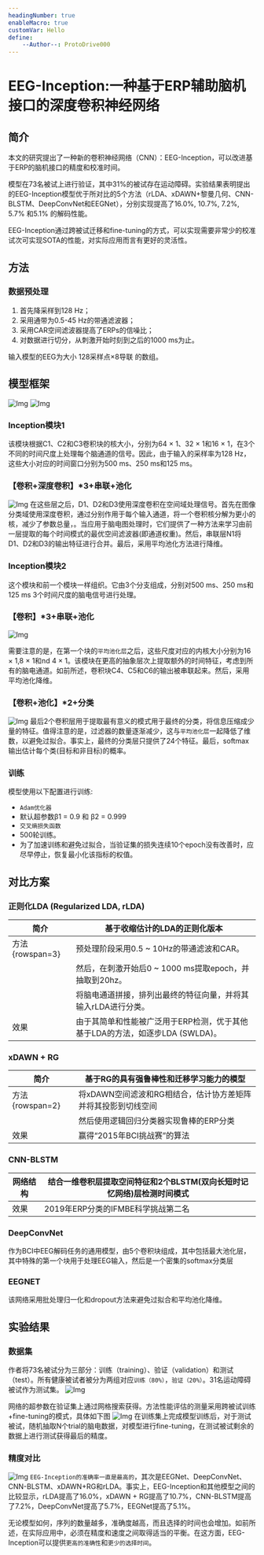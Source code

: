 ```yaml
---
headingNumber: true
enableMacro: true
customVar: Hello
define:
    --Author--: ProtoDrive000
---
```

# EEG-Inception:一种基于ERP辅助脑机接口的深度卷积神经网络
## 简介
本文的研究提出了一种新的卷积神经网络（CNN）：EEG-Inception，可以改进基于ERP的脑机接口的精度和校准时间。

模型在73名被试上进行验证，其中31%的被试存在运动障碍。实验结果表明提出的EEG-Inception模型优于所对比的5个方法（rLDA、xDAWN+黎曼几何、CNN-BLSTM、DeepConvNet和EEGNet），分别实现提高了16.0%, 10.7%, 7.2%, 5.7% 和5.1% 的解码性能。

EEG-Inception通过跨被试迁移和fine-tuning的方式，可以实现需要非常少的校准试次可实现SOTA的性能，对实际应用而言有更好的灵活性。


## 方法
### 数据预处理
1. 首先降采样到128 Hz；
2. 采用通带为0.5-45 Hz的带通滤波器；
3. 采用CAR空间滤波器提高了ERPs的信噪比；
4. 对数据进行切分，从刺激开始时刻到之后的1000 ms为止。

输入模型的EEG为大小 128采样点×8导联 的数组。

## 模型框架
![Img](https://imgpool.protodrive.xyz/img/yank-note-picgo-img-20220801002717.png)
![Img](https://imgpool.protodrive.xyz/img/yank-note-picgo-img-20220801003127.png)

### Inception模块1
该模块根据C1、C2和C3卷积块的核大小，分别为64 × 1、32 × 1和16 × 1，在3个不同的时间尺度上处理每个脑通道的信号。因此，由于输入的采样率为128 Hz，这些大小对应的时间窗口分别为500 ms、250 ms和125 ms。


### 【卷积+深度卷积】*3+串联+池化
![Img](https://imgpool.protodrive.xyz/img/yank-note-picgo-img-20220801004441.png)
在这些层之后，D1、D2和D3使用深度卷积在空间域处理信号。首先在图像分类域使用深度卷积，通过分别作用于每个输入通道，将一个卷积核分解为更小的核，减少了参数总量，。当应用于脑电图处理时，它们提供了一种方法来学习由前一层提取的每个时间模式的最优空间滤波器(即通道权重)。然后，串联层N1将D1、D2和D3的输出特征进行合并。最后，采用平均池化方法进行降维。

### Inception模块2
这个模块和前一个模块一样组织。它由3个分支组成，分别对500 ms、250 ms和125 ms 3个时间尺度的脑电信号进行处理。

### 【卷积】*3+串联+池化
![Img](https://imgpool.protodrive.xyz/img/yank-note-picgo-img-20220801004632.png)

需要注意的是，在第一个块的`平均池化层`之后，这些尺度对应的内核大小分别为16 × 1,8 × 1和nd 4 × 1。该模块在更高的抽象层次上提取额外的时间特征，考虑到所有的脑电通道。如前所述，卷积块C4、C5和C6的输出被串联起来。然后，采用平均池化降维。
### 【卷积+池化】*2+分类
![Img](https://imgpool.protodrive.xyz/img/yank-note-picgo-img-20220801004718.png)
最后2个卷积层用于提取最有意义的模式用于最终的分类，将信息压缩成少量的特征。值得注意的是，过滤器的数量逐渐减少，这与`平均池化层`一起降低了维数，以避免过拟合。事实上，最终的分类层只提供了24个特征。最后，softmax输出估计每个类(目标和非目标)的概率。
### 训练
模型使用以下配置进行训练:
- `Adam优化器`
- 默认超参数β1 = 0.9 和 β2 = 0.999
- `交叉熵损失函数`
- 500轮训练。
- 为了加速训练和避免过拟合，当验证集的损失连续10个epoch没有改善时，应尽早停止，恢复最小化该指标的权值。

## 对比方案
### 正则化LDA (Regularized LDA, rLDA)
|简介|基于收缩估计的LDA的正则化版本|
|--|--|
|方法{rowspan=3}|预处理阶段采用0.5 ~ 10Hz的带通滤波和CAR。|
||然后，在刺激开始后0 ~ 1000 ms提取epoch，并抽取到20hz。|
||将脑电通道拼接，排列出最终的特征向量，并将其输入rLDA进行分类。|
|效果|由于其简单和性能被广泛用于ERP检测，优于其他基于LDA的方法，如逐步LDA (SWLDA)。|

### xDAWN + RG
|简介|基于RG的具有强鲁棒性和迁移学习能力的模型|
|--|--|
|方法{rowspan=2}|将xDAWN空间滤波和RG相结合，估计协方差矩阵并将其投影到切线空间|
||然后使用逻辑回归分类器实现鲁棒的ERP分类|
|效果|赢得“2015年BCI挑战赛”的算法|

### CNN-BLSTM

|网络结构|结合一维卷积层提取空间特征和2个BLSTM(双向长短时记忆网络)层检测时间模式|
|--|--|
|效果|2019年ERP分类的IFMBE科学挑战第二名|

### DeepConvNet
作为BCI中EEG解码任务的通用模型，由5个卷积块组成，其中包括最大池化层，其中特殊的第一个块用于处理EEG输入，然后是一个密集的softmax分类层
### EEGNET
该网络采用批处理归一化和dropout方法来避免过拟合和平均池化降维。

## 实验结果
### 数据集
作者将73名被试分为三部分：训练（training）、验证（validation）和测试（test）。所有健康被试者被分为两组对应`训练（80%）`，`验证（20%）`。31名运动障碍被试作为测试集。
![Img](https://imgpool.protodrive.xyz/img/yank-note-picgo-img-20220801010338.png)

网络的超参数在验证集上通过网格搜索获得。方法性能评估的测量采用跨被试训练+fine-tuning的模式，具体如下图
![Img](https://imgpool.protodrive.xyz/img/yank-note-picgo-img-20220801010441.png)
在训练集上完成模型训练后，对于测试被试，随机抽取N个trial的脑电数据，对模型进行fine-tuning，在测试被试剩余的数据上进行测试获得最后的精度。
### 精度对比
![Img](https://imgpool.protodrive.xyz/img/yank-note-picgo-img-20220801014436.png)
`EEG-Inception的准确率一直是最高的`，其次是EEGNet、DeepConvNet、CNN-BLSTM、xDAWN+RG和rLDA。事实上，EEG-Inception和其他模型之间的比较显示，rLDA提高了16.0%，xDAWN + RG提高了10.7%，CNN-BLSTM提高了7.2%，DeepConvNet提高了5.7%，EEGNet提高了5.1%。


无论模型如何，序列的数量越多，准确度越高，而且选择的时间也会增加。如前所述，在实际应用中，必须在精度和速度之间取得适当的平衡。在这方面，EEG-Inception可以提供`更高的准确性`和`更少的选择时间`。